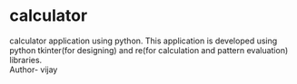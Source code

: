 # calculator
calculator application using python.
This application is developed using python tkinter(for designing) and re(for calculation and pattern evaluation) libraries.<br>
Author- vijay
